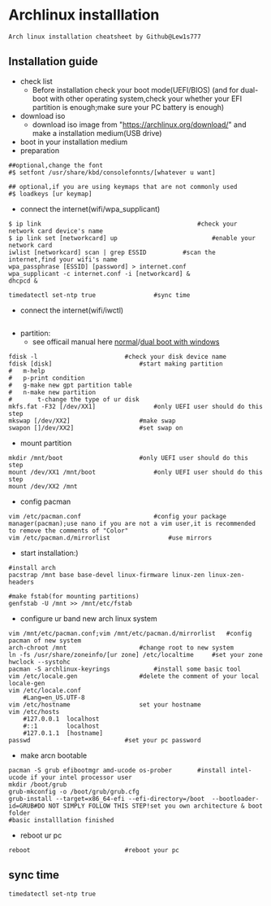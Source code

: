 Archlinux installlation
===
```
Arch linux installation cheatsheet by Github@Lew1s777
```
Installation guide
---
- check list
  - Before installation check your boot mode(UEFI/BIOS) (and for dual-boot with other operating system,check your whether your EFI partition is enough;make sure your PC battery is enough)
- download iso
  - download iso image from "https://archlinux.org/download/" and make a installation medium(USB drive)
- boot in your installation medium
- preparation
```
##optional,change the font
#$ setfont /usr/share/kbd/consolefonnts/[whatever u want]

## optional,if you are using keymaps that are not commonly used
#$ loadkeys [ur keymap]
```

- connect the internet(wifi/wpa_supplicant)
```
$ ip link	                                        #check your network card device's name
$ ip link set [networkcard] up	                        #enable your network card
iwlist [networkcard] scan | grep ESSID			#scan the internet,find your wifi's name
wpa_passphrase [ESSID] [password] > internet.conf
wpa_supplicant -c internet.conf -i [networkcard] &
dhcpcd &

timedatectl set-ntp true				#sync time
```
- connect the internet(wifi/iwctl)
```
```

- partition:
  - see officail manual here [normal](https://wiki.archlinux.org/title/Installation_guide#Partition_the_disks)/[dual boot with windows](https://wiki.archlinux.org/title/Dual_boot_with_Windows#Linux_before_Windows)
```
fdisk -l						#check your disk device name
fdisk [disk]						#start making partition
#	m-help
#	p-print condition
#	g-make new gpt partition table
#	n-make new partition
#       t-change the type of ur disk
mkfs.fat -F32 [/dev/XX1]				#only UEFI user should do this step
mkswap [/dev/XX2]					#make swap
swapon []/dev/XX2]					#set swap on
```

- mount partition
```
mkdir /mnt/boot						#only UEFI user should do this step
mount /dev/XX1 /mnt/boot				#only UEFI user should do this step
mount /dev/XX2 /mnt
```

- config pacman
```
vim /etc/pacman.conf					#config your package manager(pacman);use nano if you are not a vim user,it is recommended to remove the comments of "Color"
vim /etc/pacman.d/mirrorlist				#use mirrors
```

- start installation:)
```
#install arch
pacstrap /mnt base base-devel linux-firmware linux-zen linux-zen-headers

#make fstab(for mounting partitions)
genfstab -U /mnt >> /mnt/etc/fstab                                                              
```

- configure ur band new arch linux system
```
vim /mnt/etc/pacman.conf;vim /mnt/etc/pacman.d/mirrorlist	#config pacman of new system
arch-chroot /mnt					#change root to new system
ln -fs /usr/share/zoneinfo/[ur zone] /etc/localtime		#set your zone
hwclock --systohc
pacman -S archlinux-keyrings			#install some basic tool
vim /etc/locale.gen					#delete the comment of your local
locale-gen
vim /etc/locale.conf
	#Lang=en_US.UTF-8
vim /etc/hostname					set your hostname
vim /etc/hosts
	#127.0.0.1	localhost
	#::1		localhost
	#127.0.1.1	[hostname]
passwd							#set your pc password
```

- make arcn bootable
```
pacman -S grub efibootmgr amd-ucode os-prober		#install intel-ucode if your intel processor user
mkdir /boot/grub
grub-mkconfig -o /boot/grub/grub.cfg
grub-install --target=x86_64-efi --efi-directory=/boot	--bootloader-id=GRUB#DO NOT SIMPLY FOLLOW THIS STEP!set you own architecture & boot folder
#basic installlation finished
```
- reboot ur pc
```
reboot							#reboot your pc
```

sync time
---

```
timedatectl set-ntp true
```
